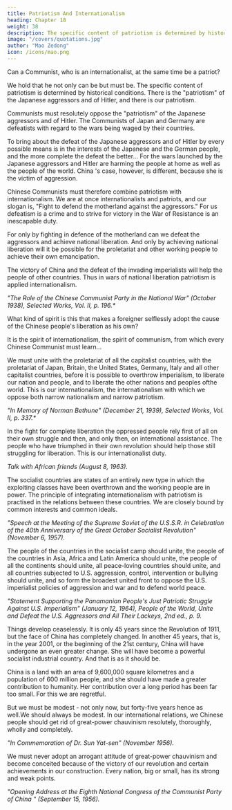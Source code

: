 ```yaml
---
title: Patriotism And Internationalism
heading: Chapter 18
weight: 38
description: The specific content of patriotism is determined by historical conditions.
image: "/covers/quotations.jpg"
author: "Mao Zedong"
icon: /icons/mao.png
---
```



Can a Communist, who is an internationalist, at the same time be a patriot?

We hold that he not only can be but must be. The specific content of patriotism is determined by historical conditions. There is the "patriotism" of the Japanese aggressors and of Hitler, and there is our patriotism. 

Communists must resolutely oppose the "patriotism" of the Japanese aggressors and of Hitler. The Communists of Japan and Germany are defeatists with regard to the wars being waged by their countries. 

To bring about the defeat of the Japanese aggressors and of Hitler by every possible means is in the interests of the Japanese and the German people, and the more complete the defeat the better… For the wars launched by the Japanese aggressors and Hitler are harming the people at home as well as the people of the world. China 's case, however, is different, because she is the victim of aggression. 

Chinese Communists must therefore combine patriotism with internationalism. We are at once internationalists and patriots, and our slogan is, "Fight to defend the motherland against the aggressors." For us defeatism is a crime and to strive for victory in the War of Resistance is an inescapable duty. 

For only by fighting in defence of the motherland can we defeat the aggressors and achieve national liberation. And only by achieving national liberation will it be possible for the proletariat and other working people to achieve their own emancipation. 

The victory of China and the defeat of the invading imperialists will help the people of other countries. Thus in wars of national liberation patriotism is applied internationalism.

<cite>"The Role of the Chinese Communist Party in the National War" (October 1938), Selected Works, Vol. II, p. 196.*</cite>


What kind of spirit is this that makes a foreigner selflessly adopt the cause of the Chinese people's liberation as his own? 

It is the spirit of internationalism, the spirit of communism, from which every Chinese Communist must learn… 

We must unite with the proletariat of all the capitalist countries, with the proletariat of Japan, Britain, the United States, Germany, Italy and all other capitalist countries, before it is possible to overthrow imperialism, to liberate our nation and people, and to liberate the other nations and peoples ofthe world. This is our internationalism, the internationalism with which we oppose both narrow nationalism and narrow patriotism.

<cite>"In Memory of Norman Bethune" (December 21, 1939), Selected Works, Vol. II, p. 337.*</cite>


In the fight for complete liberation the oppressed people rely first of all on their own struggle and then, and only then, on international assistance. The people who have triumphed in their own revolution should help those still struggling for liberation. This is our internationalist duty.

<cite>Talk with African friends (August 8, 1963).</cite>


The socialist countries are states of an entirely new type in which the exploiting classes have been overthrown and the working people are in power. The principle of integrating internationalism with patriotism is practised in the relations between these countries. We are closely bound by common interests and common ideals.

<cite>"Speech at the Meeting of the Supreme Soviet of the U.S.S.R. in Celebration of the 40th Anniversary of the Great October Socialist Revolution" (November 6, 1957).</cite>

The people of the countries in the socialist camp should unite, the people of the countries in Asia, Africa and Latin America should unite, the people of all the continents should unite, all peace-loving countries should unite, and all countries subjected to U.S. aggression, control, intervention or bullying should unite, and so form the broadest united front to oppose the U.S. imperialist policies of aggression and war and to defend world peace.

<cite>"Statement Supporting the Panamanian People's Just Patriotic Struggle Against U.S. Imperialism" (January 12, 1964), People of the World, Unite and Defeat the U.S. Aggressors and All Their Lackeys, 2nd ed., p. 9.</cite>

Things develop ceaselessly. It is only 45 years since the Revolution of 1911, but the face of China has completely changed. In another 45 years, that is, in the year 2001, or the beginning of the 21st century, China will have undergone an even greater change. She will have become a powerful socialist industrial country. And that is as it should be. 

China is a land with an area of 9,600,000 square kilometres and a population of 600 million people, and she should have made a greater contribution to humanity. Her contribution over a long period has been far too small. For this we are regretful.

But we must be modest - not only now, but forty-five years hence as well.We should always be modest. In our international relations, we Chinese people should get rid of great-power chauvinism resolutely, thoroughly,
wholly and completely.

<cite>"In Commemoration of Dr. Sun Yat-sen" (November 1956).</cite>

We must never adopt an arrogant attitude of great-power chauvinism and become conceited because of the victory of our revolution and certain achievements in our construction. Every nation, big or small, has its strong
and weak points.

<cite>"Opening Address at the Eighth National Congress of the Communist Party of China " (September 15, 1956).</cite>

